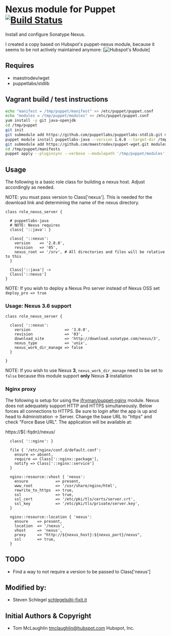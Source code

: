 # Nexus module for Puppet [![Build Status](https://travis-ci.org/SchlegelS0208/nexus.svg?branch=master)](https://travis-ci.org/SchlegelS0208/nexus)
Install and configure Sonatype Nexus.

I created a copy based on Hubspot's puppet-nexus module,
because it seems to be not actively maintained anymore:
[![Hubspot's Module](https://github.com/hubspotdevops/puppet-nexus)]

## Requires
* maestrodev/wget
* puppetlabs/stdlib

## Vagrant build / test instructions
```bash
echo "manifest = /tmp/puppet/manifest" >> /etc/puppet/puppet.conf  
echo "modules = /tmp/puppet/modules" >> /etc/puppet/puppet.conf
yum install -y git java-openjdk
cd /tmp/puppet
git init
git submodule add https://github.com/puppetlabs/puppetlabs-stdlib.git modules/stdlib
puppet module install puppetlabs-java --version 1.6.0 --target-dir /tmp/puppet/modules/
git submodule add https://github.com/maestrodev/puppet-wget.git modules/wget
cd /tmp/puppet/manifests
puppet apply --pluginsync --verbose --modulepath '/tmp/puppet/modules' /tmp/puppet/manifests/default.pp 
```

## Usage
The following is a basic role class for building a nexus host.
Adjust accordingly as needed.

NOTE: you must pass version to Class['nexus'].  This is needed for the
download link and determining the name of the nexus directory.

```puppet
class role_nexus_server {

  # puppetlabs-java
  # NOTE: Nexus requires
  class{ '::java': }

  class{ '::nexus':
    version    => '2.8.0',
    revision   => '05',
    nexus_root => '/srv', # All directories and files will be relative to this
  }

  Class['::java'] ->
  Class['::nexus']
}
```

NOTE: If you wish to deploy a Nexus Pro server instead of Nexus OSS set
`deploy_pro => true`

### Usage: Nexus 3.6 support

```puppet
class role_nexus_server {

  class{ '::nexus':
    version               => '3.0.0',
    revision              => '03',
    download_site         => 'http://download.sonatype.com/nexus/3',
    nexus_type            => 'unix',
    nexus_work_dir_manage => false
  }

}
```

NOTE: If you wish to use Nexus **3**, `nexus_work_dir_manage`
need to be set to `false` because this module support **only** Nexus **3** installation

### Nginx proxy
The following is setup for using the
[jfryman/puppet-nginx](https://github.com/jfryman/puppet-nginx) module. Nexus
does not adequately support HTTP and HTTPS simultaneously.  Below forces
all connections to HTTPS.  Be sure to login after the app is up and head
to Administration -> Server.  Change the base URL to "https" and check
"Force Base URL".  The application will be available at:

https://${::fqdn}/nexus/

```puppet
  class{ '::nginx': }

  file { '/etc/nginx/conf.d/default.conf':
    ensure => absent,
    require => Class['::nginx::package'],
    notify => Class['::nginx::service']
  }

  nginx::resource::vhost { 'nexus':
    ensure            => present,
    www_root          => '/usr/share/nginx/html',
    rewrite_to_https  => true,
    ssl               => true,
    ssl_cert          => '/etc/pki/tls/certs/server.crt',
    ssl_key           => '/etc/pki/tls/private/server.key',
  }

  nginx::resource::location { 'nexus':
    ensure    => present,
    location  => '/nexus',
    vhost     => 'nexus',
    proxy     => "http://${nexus_host}:${nexus_port}/nexus",
    ssl       => true,
  }
```
## TODO
* Find a way to not require a version to be passed to Class['nexus']

## Modified by:
* Steven Schlegel <schlegels@i-fixit.it>

## Initial Authors & Copyright
* Tom McLaughlin <tmclaughlin@hubspot.com>
Hubspot, Inc.
